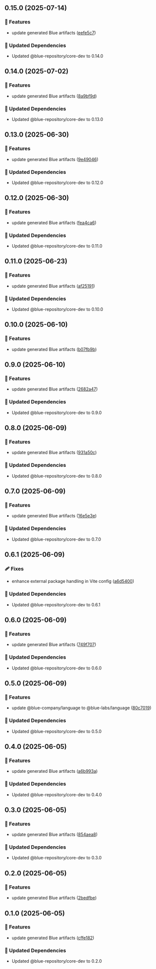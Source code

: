 ## 0.15.0 (2025-07-14)

### 🚀 Features

- update generated Blue artifacts ([eefe5c7](https://github.com/bluecontract/blue-repository-js/commit/eefe5c7))

### 🧱 Updated Dependencies

- Updated @blue-repository/core-dev to 0.14.0

## 0.14.0 (2025-07-02)

### 🚀 Features

- update generated Blue artifacts ([8a9bf9d](https://github.com/bluecontract/blue-repository-js/commit/8a9bf9d))

### 🧱 Updated Dependencies

- Updated @blue-repository/core-dev to 0.13.0

## 0.13.0 (2025-06-30)

### 🚀 Features

- update generated Blue artifacts ([9e49046](https://github.com/bluecontract/blue-repository-js/commit/9e49046))

### 🧱 Updated Dependencies

- Updated @blue-repository/core-dev to 0.12.0

## 0.12.0 (2025-06-30)

### 🚀 Features

- update generated Blue artifacts ([fea4ca6](https://github.com/bluecontract/blue-repository-js/commit/fea4ca6))

### 🧱 Updated Dependencies

- Updated @blue-repository/core-dev to 0.11.0

## 0.11.0 (2025-06-23)

### 🚀 Features

- update generated Blue artifacts ([af25191](https://github.com/bluecontract/blue-repository-js/commit/af25191))

### 🧱 Updated Dependencies

- Updated @blue-repository/core-dev to 0.10.0

## 0.10.0 (2025-06-10)

### 🚀 Features

- update generated Blue artifacts ([b07fb9b](https://github.com/bluecontract/blue-repository-js/commit/b07fb9b))

## 0.9.0 (2025-06-10)

### 🚀 Features

- update generated Blue artifacts ([2682a47](https://github.com/bluecontract/blue-repository-js/commit/2682a47))

### 🧱 Updated Dependencies

- Updated @blue-repository/core-dev to 0.9.0

## 0.8.0 (2025-06-09)

### 🚀 Features

- update generated Blue artifacts ([931a50c](https://github.com/bluecontract/blue-repository-js/commit/931a50c))

### 🧱 Updated Dependencies

- Updated @blue-repository/core-dev to 0.8.0

## 0.7.0 (2025-06-09)

### 🚀 Features

- update generated Blue artifacts ([16e5e3e](https://github.com/bluecontract/blue-repository-js/commit/16e5e3e))

### 🧱 Updated Dependencies

- Updated @blue-repository/core-dev to 0.7.0

## 0.6.1 (2025-06-09)

### 🩹 Fixes

- enhance external package handling in Vite config ([a6d5400](https://github.com/bluecontract/blue-repository-js/commit/a6d5400))

### 🧱 Updated Dependencies

- Updated @blue-repository/core-dev to 0.6.1

## 0.6.0 (2025-06-09)

### 🚀 Features

- update generated Blue artifacts ([749f707](https://github.com/bluecontract/blue-repository-js/commit/749f707))

### 🧱 Updated Dependencies

- Updated @blue-repository/core-dev to 0.6.0

## 0.5.0 (2025-06-09)

### 🚀 Features

- update @blue-company/language to @blue-labs/language ([80c7019](https://github.com/bluecontract/blue-repository-js/commit/80c7019))

### 🧱 Updated Dependencies

- Updated @blue-repository/core-dev to 0.5.0

## 0.4.0 (2025-06-05)

### 🚀 Features

- update generated Blue artifacts ([a6b993a](https://github.com/bluecontract/blue-repository-js/commit/a6b993a))

### 🧱 Updated Dependencies

- Updated @blue-repository/core-dev to 0.4.0

## 0.3.0 (2025-06-05)

### 🚀 Features

- update generated Blue artifacts ([854aea8](https://github.com/bluecontract/blue-repository-js/commit/854aea8))

### 🧱 Updated Dependencies

- Updated @blue-repository/core-dev to 0.3.0

## 0.2.0 (2025-06-05)

### 🚀 Features

- update generated Blue artifacts ([2bedfbe](https://github.com/bluecontract/blue-repository-js/commit/2bedfbe))

## 0.1.0 (2025-06-05)

### 🚀 Features

- update generated Blue artifacts ([cffe182](https://github.com/bluecontract/blue-repository-js/commit/cffe182))

### 🧱 Updated Dependencies

- Updated @blue-repository/core-dev to 0.2.0